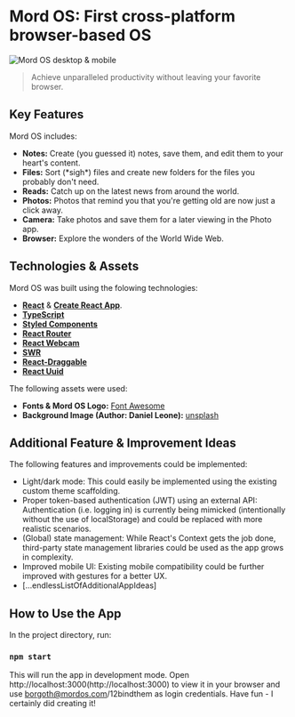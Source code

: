 # Mord OS: First cross-platform browser-based OS

![Mord OS desktop & mobile](https://i.ibb.co/3rqmHcw/Mordos.png)

> Achieve unparalleled productivity without leaving your favorite browser.

## Key Features

Mord OS includes:

- **Notes:** Create (you guessed it) notes, save them, and edit them to your heart's content.
- **Files:** Sort (\*sigh\*) files and create new folders for the files you probably don't need.
- **Reads:** Catch up on the latest news from around the world.
- **Photos:** Photos that remind you that you're getting old are now just a click away.
- **Camera:** Take photos and save them for a later viewing in the Photo app.
- **Browser:** Explore the wonders of the World Wide Web.

## Technologies & Assets

Mord OS was built using the folowing technologies:

- [**React**](https://reactjs.org/) & [**Create React App**](https://github.com/facebook/create-react-app).
- [**TypeScript**](https://www.typescriptlang.org/)
- [**Styled Components**](https://styled-components.com/)
- [**React Router**](https://reactrouter.com/)
- [**React Webcam**](https://github.com/mozmorris/react-webcam)
- [**SWR**](https://swr.vercel.app/)
- [**React-Draggable**](https://www.npmjs.com/package/react-draggable)
- [**React Uuid**](https://www.npmjs.com/package/react-uuid)

The following assets were used:

- **Fonts & Mord OS Logo:** [Font Awesome](https://fontawesome.com/)
- **Background Image (Author: Daniel Leone):** [unsplash](https://unsplash.com/)

## Additional Feature & Improvement Ideas

The following features and improvements could be implemented:

- Light/dark mode: This could easily be implemented using the existing custom theme scaffolding.
- Proper token-based authentication (JWT) using an external API: Authentication (i.e. logging in) is currently being mimicked (intentionally without the use of localStorage) and could be replaced with more realistic scenarios.
- (Global) state management: While React's Context gets the job done, third-party state management libraries could be used as the app grows in complexity.
- Improved mobile UI: Existing mobile compatibility could be further improved with gestures for a better UX.
- \[...endlessListOfAdditionalAppIdeas\]

## How to Use the App

In the project directory, run:

### `npm start`

This will run the app in development mode. Open http://localhost:3000(http://localhost:3000) to view it in your browser and use borgoth@mordos.com/12bindthem as login credentials. Have fun - I certainly did creating it!
